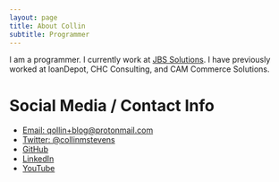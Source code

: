 ```yaml
---
layout: page
title: About Collin
subtitle: Programmer
---
```


I am a programmer. I currently work at [JBS Solutions](https://www.jbssolutions.com/). I have previously worked at loanDepot, 
CHC Consulting, and CAM Commerce Solutions.

# Social Media / Contact Info
* [Email: qollin+blog@protonmail.com](mailto:qollin+blog@protonmail.com)
* [Twitter: @collinmstevens](https://twitter.com/collinmstevens)
* [GitHub](https://github.com/collinstevens)
* [LinkedIn](https://www.linkedin.com/in/collinstevens)
* [YouTube](https://www.youtube.com/channel/UCUWvPnFg3m0Mpl8k9P8dH8w)
